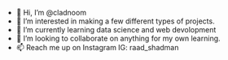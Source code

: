- 👋 Hi, I’m @cladnoom
- 👀 I’m interested in making a few different types of projects.
- 🌱 I’m currently learning data science and web devolopment
- 💞️ I’m looking to collaborate on anything for my own learning.
- 📫 Reach me up on Instagram IG: raad_shadman

<!---
cladnoom/cladnoom is a ✨ special ✨ repository because its `README.md` (this file) appears on your GitHub profile.
You can click the Preview link to take a look at your changes.
--->
